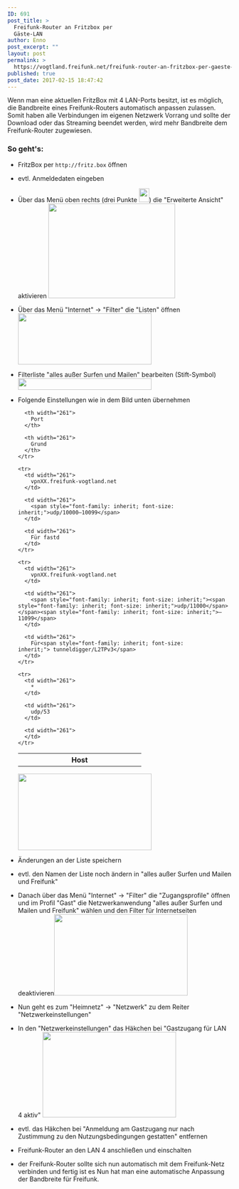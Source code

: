 ```yaml
---
ID: 691
post_title: >
  Freifunk-Router an Fritzbox per
  Gäste-LAN
author: Enno
post_excerpt: ""
layout: post
permalink: >
  https://vogtland.freifunk.net/freifunk-router-an-fritzbox-per-gaeste-lan/
published: true
post_date: 2017-02-15 18:47:42
---
```

Wenn man eine aktuellen FritzBox mit 4 LAN-Ports besitzt, ist es möglich, die Bandbreite eines Freifunk-Routers automatisch anpassen zulassen.<!--more--> Somit haben alle Verbindungen im eigenen Netzwerk Vorrang und sollte der Download oder das Streaming beendet werden, wird mehr Bandbreite dem Freifunk-Router zugewiesen. 

### So geht's:

*   FritzBox per `http://fritz.box` öffnen
*   evtl. Anmeldedaten eingeben
*   Über das Menü oben rechts (drei Punkte <img class="wp-image-1015 alignnone" src="https://vogtland.freifunk.net/wordpress/wp-content/uploads/2017/02/Bildschirmfoto-2018-06-17-um-00.00.57.png" alt="" width="23" height="31" />) die "Erweiterte Ansicht" aktivieren <img class="alignnone size-full wp-image-1014" src="https://vogtland.freifunk.net/wordpress/wp-content/uploads/2017/02/Bildschirmfoto-2018-06-16-um-23.59.52.png" alt="" width="285" height="213" />
*   Über das Menü "Internet" -> "Filter" die "Listen" öffnen <img class="alignnone size-medium wp-image-1016" src="https://vogtland.freifunk.net/wordpress/wp-content/uploads/2017/02/Bildschirmfoto-2018-06-17-um-00.04.24-300x115.png" alt="" width="300" height="115" />
*   Filterliste "alles außer Surfen und Mailen" bearbeiten (Stift-Symbol) <img class="alignnone size-medium wp-image-1017" src="https://vogtland.freifunk.net/wordpress/wp-content/uploads/2017/02/Bildschirmfoto-2018-06-17-um-00.05.13-300x26.png" alt="" width="300" height="26" />
*   Folgende Einstellungen wie in dem Bild unten übernehmen 
    <table>
      <tbody>
        <tr>
          <th width="261">
            Host
          </th>
          
          <th width="261">
            Port
          </th>
          
          <th width="261">
            Grund
          </th>
        </tr>
        
        <tr>
          <td width="261">
            vpnXX.freifunk-vogtland.net
          </td>
          
          <td width="261">
            <span style="font-family: inherit; font-size: inherit;">udp/10000–10099</span>
          </td>
          
          <td width="261">
            Für fastd
          </td>
        </tr>
        
        <tr>
          <td width="261">
            vpnXX.freifunk-vogtland.net
          </td>
          
          <td width="261">
            <span style="font-family: inherit; font-size: inherit;"><span style="font-family: inherit; font-size: inherit;">udp/11000</span></span><span style="font-family: inherit; font-size: inherit;">–11099</span>
          </td>
          
          <td width="261">
            Für<span style="font-family: inherit; font-size: inherit;"> tunneldigger/L2TPv3</span>
          </td>
        </tr>
        
        <tr>
          <td width="261">
            *
          </td>
          
          <td width="261">
            udp/53
          </td>
          
          <td width="261">
          </td>
        </tr>
      </tbody>
    </table>
    
    <img class="alignnone wp-image-1018 size-medium" src="https://vogtland.freifunk.net/wordpress/wp-content/uploads/2017/02/Bildschirmfoto-2018-06-17-um-00.08.50-300x172.png" alt="" width="300" height="172" />

*   Änderungen an der Liste speichern
*   evtl. den Namen der Liste noch ändern in "alles außer Surfen und Mailen und Freifunk"
*   Danach über das Menü "Internet" -> "Filter" die "Zugangsprofile" öffnen und im Profil "Gast" die Netzwerkanwendung "alles außer Surfen und Mailen und Freifunk" wählen und den Filter für Internetseiten deaktivieren<img class="alignnone wp-image-1019 size-medium" src="https://vogtland.freifunk.net/wordpress/wp-content/uploads/2017/02/Bildschirmfoto-2018-06-17-um-00.13.37-300x183.png" alt="" width="300" height="183" />

*   Nun geht es zum "Heimnetz" -> "Netzwerk" zu dem Reiter "Netzwerkeinstellungen"
*   In den "Netzwerkeinstellungen" das Häkchen bei "Gastzugang für LAN 4 aktiv" <img class="alignnone wp-image-1020 size-medium" src="https://vogtland.freifunk.net/wordpress/wp-content/uploads/2017/02/Bildschirmfoto-2018-06-17-um-00.15.50-300x192.png" alt="" width="300" height="192" />

*   evtl. das Häkchen bei "Anmeldung am Gastzugang nur nach Zustimmung zu den Nutzungsbedingungen gestatten" entfernen
*   Freifunk-Router an den LAN 4 anschließen und einschalten
*   <span class="s2">der Freifunk-Router sollte sich nun automatisch mit dem Freifunk-Netz verbinden und fertig ist es</span> Nun hat man eine automatische Anpassung der Bandbreite für Freifunk.